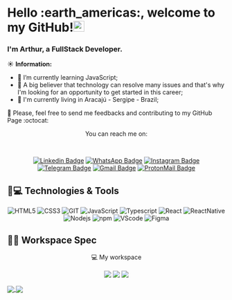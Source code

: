 <h1 align="left">Hello :earth_americas:, welcome to my GitHub!<img src="https://github.com/TheDudeThatCode/TheDudeThatCode/blob/master/Assets/Hi.gif" width="25px"></h1>
 
<h3>I'm Arthur, a FullStack Developer.</h3>

:sunny: **Information:** 

- :seedling: I’m currently learning JavaScript;
- :thought_balloon: A big believer that technology can resolve many issues and that's why I'm looking for an opportunity to get started in this career;
- :house_with_garden: I'm currently living in Aracajú - Sergipe - Brazil;

:pray: Please, feel free to send me feedbacks and contributing to my GitHub Page :octocat:

<p align="center">You can reach me on:</p>
<div align="center"><br>

   [![Linkedin Badge](https://img.shields.io/badge/LinkedIn-0077B5?style=for-the-badge&logo=linkedin&logoColor=whitelink=https://www.linkedin.com/in/arthursaldanha)](https://www.linkedin.com/in/arthursaldanha)
   [![WhatsApp Badge](https://img.shields.io/badge/WhatsApp-25D366?style=for-the-badge&logo=whatsapp&logoColor=white)](https://api.whatsapp.com/send?phone=5579981169065&text=Ol%C3%A1%20Arthur,%20tudo%20bem%20Venho%20atrav%C3%A9s%20do%20seu%20reposit%C3%B3rio%20Github!)
   [![Instagram Badge](https://img.shields.io/badge/Instagram-E4405F?style=for-the-badge&logo=instagram&logoColor=white&link=https://www.instagram.com/saldanha.jpg/)](https://www.instagram.com/saldanha.jpg/)
   [![Telegram Badge](https://img.shields.io/badge/Telegram-2CA5E0?style=for-the-badge&logo=telegram&logoColor=white)](https://t.me/asalds)
   [![Gmail Badge](https://img.shields.io/badge/-saldanhadev@gmail.com-D14836?style=for-the-badge&logo=gmail&logoColor=white&link=mailto:saldanhadev@gmail.com)](mailto:saldanhadev@gmail.com)
   [![ProtonMail Badge](https://img.shields.io/badge/saldanhadev@gmail.com-8B89CC?style=for-the-badge&logo=protonmaillogoColor=white&link=mailto:saldanhadev@protonmail.com)](mailto:saldanhadev@protonmail.com)
</div>  

  
## 🚀💻 Technologies & Tools

<div align="center">

   ![HTML5](https://img.shields.io/badge/HTML5-E34F26?style=for-the-badge&logo=html5&logoColor=white)
   ![CSS3](https://img.shields.io/badge/CSS3-1572B6?style=for-the-badge&logo=css3&logoColor=white)
   ![GIT](https://img.shields.io/badge/Git-F05032?style=for-the-badge&logo=git&logoColor=white)
   ![JavaScript](https://img.shields.io/badge/JavaScript-F7DF1E?style=for-the-badge&logo=javascript&logoColor=black)
   ![Typescript](https://img.shields.io/badge/TypeScript-007ACC?style=for-the-badge&logo=typescript&logoColor=white)
   ![React](https://img.shields.io/badge/React-20232A?style=for-the-badge&logo=react&logoColor=61DAFB)
   ![ReactNative](https://img.shields.io/badge/React_Native-20232A?style=for-the-badge&logo=react&logoColor=61DAFB)
   ![Nodejs](https://img.shields.io/badge/Node.js-43853D?style=for-the-badge&logo=node.js&logoColor=white)
   ![npm](https://img.shields.io/badge/npm-CB3837?style=for-the-badge&logo=npm&logoColor=white)
   ![VScode](https://img.shields.io/badge/Visual_Studio_Code-0078D4?style=for-the-badge&logo=visual%20studio%20code&logoColor=white)
   ![Figma](https://img.shields.io/badge/Figma-F24E1E?style=for-the-badge&logo=figma&logoColor=white)
</div>

## 👨‍💻 Workspace Spec

<p align='center'>
  💻 My workspace<br/><br/>
  <img src="https://img.shields.io/badge/Linux-FCC624?style=for-the-badge&logo=linux&logoColor=black" />
  <img src="https://img.shields.io/badge/Intel-Core_2_Duo_Inside-0071C5?style=for-the-badge&logo=intel&logoColor=white" />
  <img src="https://img.shields.io/badge/RAM-3GB-%230071C5.svg?&style=for-the-badge&logoColor=white" />
</p>

<a href="https://github.com/arthursaldanha">
   <img align="center" src="https://github-readme-stats.vercel.app/api?username=arthursaldanha&count_private=true&show_icons=true&include_all_commits=true&theme=react" />
</a>
<a href="https://github.com/arthursaldanha">
   <img align="center" src="https://github-readme-stats.vercel.app/api/top-langs/?username=arthursaldanha&layout=compact&theme=react" />
</a>
